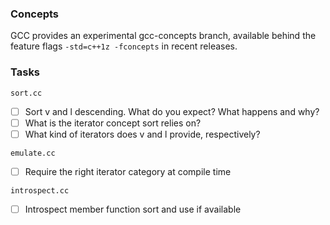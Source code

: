 ### Concepts

GCC provides an experimental gcc-concepts branch, available behind the feature flags `-std=c++1z -fconcepts` in recent releases.

### Tasks

`sort.cc`

- [ ] Sort v and l descending. What do you expect? What happens and why?
- [ ] What is the iterator concept sort relies on?
- [ ] What kind of iterators does v and l provide, respectively?

`emulate.cc`

- [ ] Require the right iterator category at compile time

`introspect.cc`

- [ ] Introspect member function sort and use if available
